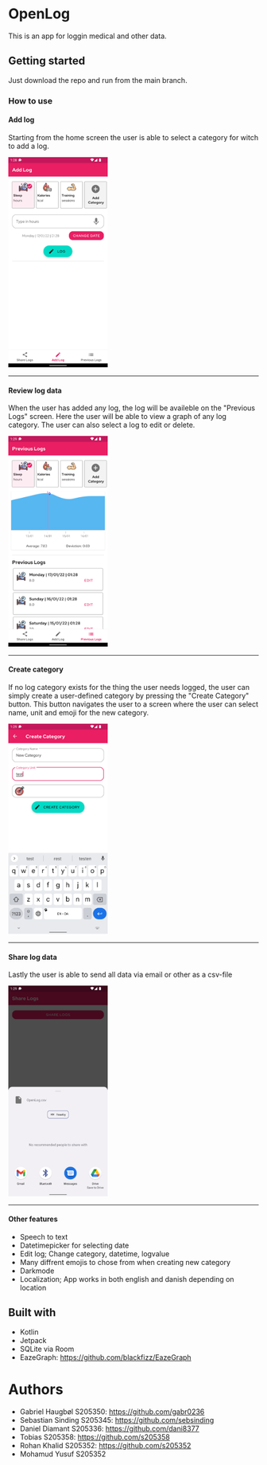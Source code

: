 # OpenLog
This is an app for loggin medical and other data.

## Getting started
Just download the repo and run from the main branch.

### How to use

#### Add log

Starting from the home screen the user is able to select a category for witch to add a log.

<img src="https://github.com/gabr0236/OpenLog/blob/the_big_merge/readmeImages/addlog.png" width="200">

***

#### Review log data

When the user has added any log, the log will be availeble on the "Previous Logs" screen.
Here the user will be able to view a graph of any log category. 
The user can also select a log to edit or delete.

<img src="https://github.com/gabr0236/OpenLog/blob/the_big_merge/readmeImages/prevlogs.png" width="200">

***

#### Create category

If no log category exists for the thing the user needs logged, the user can simply create a user-defined category by pressing the "Create Category" button.
This button navigates the user to a screen where the user can select name, unit and emoji for the new category.

<img src="https://github.com/gabr0236/OpenLog/blob/the_big_merge/readmeImages/addcategory.png" width="200">

***

#### Share log data

Lastly the user is able to send all data via email or other as a csv-file

<img src="https://github.com/gabr0236/OpenLog/blob/the_big_merge/readmeImages/sharelogs.png" width="200">

***

#### Other features

- Speech to text
- Datetimepicker for selecting date
- Edit log; Change category, datetime, logvalue
- Many diffrent emojis to chose from when creating new category
- Darkmode
- Localization; App works in both english and danish depending on location

## Built with
- Kotlin
- Jetpack
- SQLite via Room
- EazeGraph: https://github.com/blackfizz/EazeGraph
  
# Authors
- Gabriel Haugbøl S205350:     https://github.com/gabr0236 
- Sebastian Sinding S205345:   https://github.com/sebsinding
- Daniel Diamant S205336:      https://github.com/dani8377
- Tobias S205358:              https://github.com/s205358
- Rohan Khalid S205352:        https://github.com/s205352
- Mohamud Yusuf S205352



